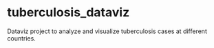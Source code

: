 # tuberculosis_dataviz
Dataviz project to analyze and visualize tuberculosis cases at different countries.
